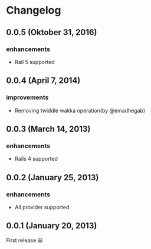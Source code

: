 # Changelog

## 0.0.5 (Oktober 31, 2016)

### enhancements

* Rail 5 supported

## 0.0.4 (April 7, 2014)

### improvements

* Removing twiddle wakka operation(by @emadhegab)

## 0.0.3 (March 14, 2013)

### enhancements

* Rails 4 supported

## 0.0.2 (January 25, 2013)

### enhancements

* All provider supported

## 0.0.1 (January 20, 2013)

First release :smiley: